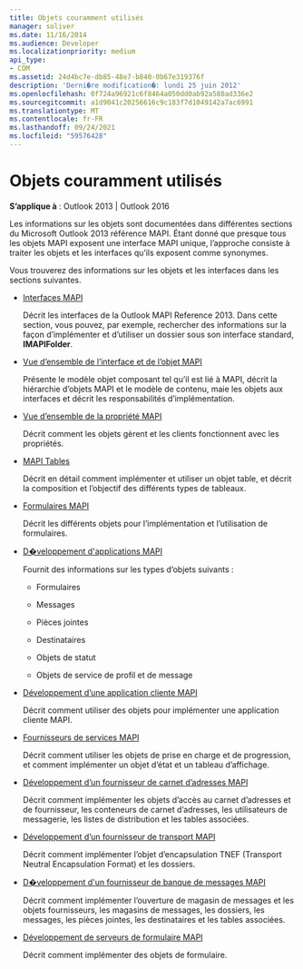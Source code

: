 ```yaml
---
title: Objets couramment utilisés
manager: soliver
ms.date: 11/16/2014
ms.audience: Developer
ms.localizationpriority: medium
api_type:
- COM
ms.assetid: 24d4bc7e-db85-48e7-b840-0b67e319376f
description: 'Derni�re modification�: lundi 25 juin 2012'
ms.openlocfilehash: 0f724a96921c6f8464a050dd0ab92a580ad336e2
ms.sourcegitcommit: a1d9041c20256616c9c183f7d1049142a7ac6991
ms.translationtype: MT
ms.contentlocale: fr-FR
ms.lasthandoff: 09/24/2021
ms.locfileid: "59576428"
---
```

# <a name="commonly-used-objects"></a>Objets couramment utilisés

  
  
**S’applique à** : Outlook 2013 | Outlook 2016 
  
Les informations sur les objets sont documentées dans différentes sections du Microsoft Outlook 2013 référence MAPI. Étant donné que presque tous les objets MAPI exposent une interface MAPI unique, l’approche consiste à traiter les objets et les interfaces qu’ils exposent comme synonymes.
  
Vous trouverez des informations sur les objets et les interfaces dans les sections suivantes.
  
- [Interfaces MAPI](mapi-interfaces.md)
    
    Décrit les interfaces de la Outlook MAPI Reference 2013. Dans cette section, vous pouvez, par exemple, rechercher des informations sur la façon d’implémenter et d’utiliser un dossier sous son interface standard, **IMAPIFolder**.
    
- [Vue d’ensemble de l’interface et de l’objet MAPI](mapi-object-and-interface-overview.md)
    
    Présente le modèle objet composant tel qu’il est lié à MAPI, décrit la hiérarchie d’objets MAPI et le modèle de contenu, maie les objets aux interfaces et décrit les responsabilités d’implémentation.
    
- [Vue d’ensemble de la propriété MAPI](mapi-property-overview.md)
    
    Décrit comment les objets gèrent et les clients fonctionnent avec les propriétés.
    
- [MAPI Tables](mapi-tables.md)
    
    Décrit en détail comment implémenter et utiliser un objet table, et décrit la composition et l’objectif des différents types de tableaux.
    
- [Formulaires MAPI](mapi-forms.md)
    
    Décrit les différents objets pour l’implémentation et l’utilisation de formulaires.
    
- [D�veloppement d'applications MAPI](mapi-application-development.md)
    
    Fournit des informations sur les types d’objets suivants :
    
  - Formulaires
    
  - Messages
    
  - Pièces jointes
    
  - Destinataires
    
  - Objets de statut
    
  - Objets de service de profil et de message
    
- [Développement d’une application cliente MAPI](developing-a-mapi-client-application.md)
    
    Décrit comment utiliser des objets pour implémenter une application cliente MAPI.
    
- [Fournisseurs de services MAPI](mapi-service-providers.md)
    
    Décrit comment utiliser les objets de prise en charge et de progression, et comment implémenter un objet d’état et un tableau d’affichage.
    
- [Développement d’un fournisseur de carnet d’adresses MAPI](developing-a-mapi-address-book-provider.md)
    
    Décrit comment implémenter les objets d’accès au carnet d’adresses et de fournisseur, les conteneurs de carnet d’adresses, les utilisateurs de messagerie, les listes de distribution et les tables associées.
    
- [Développement d’un fournisseur de transport MAPI](developing-a-mapi-transport-provider.md)
    
    Décrit comment implémenter l’objet d’encapsulation TNEF (Transport Neutral Encapsulation Format) et les dossiers.
    
- [D�veloppement d'un fournisseur de banque de messages MAPI](developing-a-mapi-message-store-provider.md)
    
    Décrit comment implémenter l’ouverture de magasin de messages et les objets fournisseurs, les magasins de messages, les dossiers, les messages, les pièces jointes, les destinataires et les tables associées.
    
- [Développement de serveurs de formulaire MAPI](developing-mapi-form-servers.md)
    
    Décrit comment implémenter des objets de formulaire.
    


